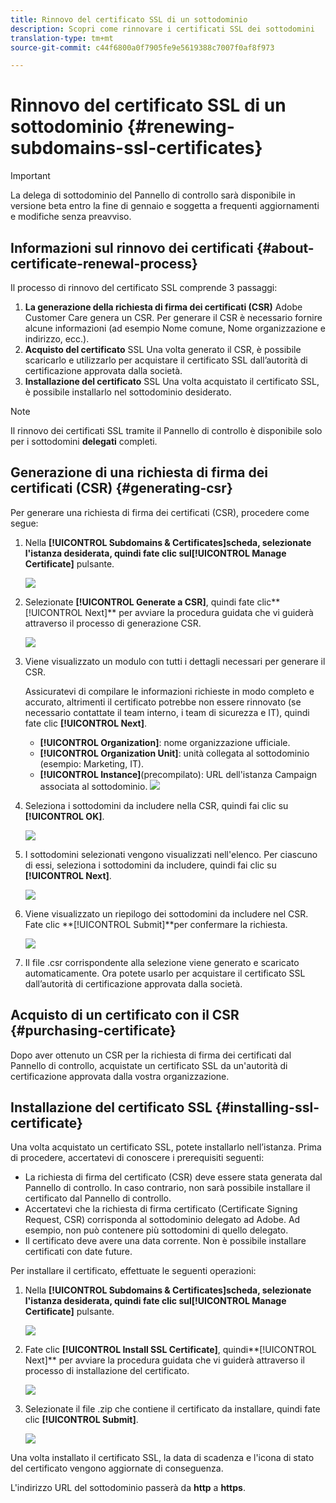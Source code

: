 ```yaml
---
title: Rinnovo del certificato SSL di un sottodominio
description: Scopri come rinnovare i certificati SSL dei sottodomini
translation-type: tm+mt
source-git-commit: c44f6800a0f7905fe9e5619388c7007f0af8f973

---
```



# Rinnovo del certificato SSL di un sottodominio {#renewing-subdomains-ssl-certificates}

>[!IMPORTANT]
>
>La delega di sottodominio del Pannello di controllo sarà disponibile in versione beta entro la fine di gennaio e soggetta a frequenti aggiornamenti e modifiche senza preavviso.

## Informazioni sul rinnovo dei certificati {#about-certificate-renewal-process}

Il processo di rinnovo del certificato SSL comprende 3 passaggi:

1. **La generazione della richiesta di firma dei certificati (CSR)** Adobe Customer Care genera un CSR. Per generare il CSR è necessario fornire alcune informazioni (ad esempio Nome comune, Nome organizzazione e indirizzo, ecc.).
1. **Acquisto del certificato** SSL Una volta generato il CSR, è possibile scaricarlo e utilizzarlo per acquistare il certificato SSL dall’autorità di certificazione approvata dalla società.
1. **Installazione del certificato** SSL Una volta acquistato il certificato SSL, è possibile installarlo nel sottodominio desiderato.

>[!NOTE]
>
>Il rinnovo dei certificati SSL tramite il Pannello di controllo è disponibile solo per i sottodomini **delegati** completi.

## Generazione di una richiesta di firma dei certificati (CSR) {#generating-csr}

Per generare una richiesta di firma dei certificati (CSR), procedere come segue:

1. Nella **[!UICONTROL Subdomains & Certificates]**scheda, selezionate l&#39;istanza desiderata, quindi fate clic sul**[!UICONTROL Manage Certificate]** pulsante.

   ![](assets/renewal1.png)

1. Selezionate **[!UICONTROL Generate a CSR]**, quindi fate clic**[!UICONTROL Next]** per avviare la procedura guidata che vi guiderà attraverso il processo di generazione CSR.

   ![](assets/renewal2.png)

1. Viene visualizzato un modulo con tutti i dettagli necessari per generare il CSR.

   Assicuratevi di compilare le informazioni richieste in modo completo e accurato, altrimenti il certificato potrebbe non essere rinnovato (se necessario contattate il team interno, i team di sicurezza e IT), quindi fate clic **[!UICONTROL Next]**.

   * **[!UICONTROL Organization]**: nome organizzazione ufficiale.
   * **[!UICONTROL Organization Unit]**: unità collegata al sottodominio (esempio: Marketing, IT).
   * **[!UICONTROL Instance]**(precompilato): URL dell&#39;istanza Campaign associata al sottodominio.
   ![](assets/renewal3.png)

1. Seleziona i sottodomini da includere nella CSR, quindi fai clic su **[!UICONTROL OK]**.

   ![](assets/renewal4.png)

1. I sottodomini selezionati vengono visualizzati nell&#39;elenco. Per ciascuno di essi, seleziona i sottodomini da includere, quindi fai clic su **[!UICONTROL Next]**.

   ![](assets/renewal5.png)

1. Viene visualizzato un riepilogo dei sottodomini da includere nel CSR. Fate clic **[!UICONTROL Submit]**per confermare la richiesta.

   ![](assets/renewal6.png)

1. Il file .csr corrispondente alla selezione viene generato e scaricato automaticamente. Ora potete usarlo per acquistare il certificato SSL dall’autorità di certificazione approvata dalla società.

## Acquisto di un certificato con il CSR {#purchasing-certificate}

Dopo aver ottenuto un CSR per la richiesta di firma dei certificati dal Pannello di controllo, acquistate un certificato SSL da un&#39;autorità di certificazione approvata dalla vostra organizzazione.

## Installazione del certificato SSL {#installing-ssl-certificate}

Una volta acquistato un certificato SSL, potete installarlo nell’istanza. Prima di procedere, accertatevi di conoscere i prerequisiti seguenti:

* La richiesta di firma del certificato (CSR) deve essere stata generata dal Pannello di controllo. In caso contrario, non sarà possibile installare il certificato dal Pannello di controllo.
* Accertatevi che la richiesta di firma certificato (Certificate Signing Request, CSR) corrisponda al sottodominio delegato ad Adobe. Ad esempio, non può contenere più sottodomini di quello delegato.
* Il certificato deve avere una data corrente. Non è possibile installare certificati con date future.

Per installare il certificato, effettuate le seguenti operazioni:

1. Nella **[!UICONTROL Subdomains & Certificates]**scheda, selezionate l&#39;istanza desiderata, quindi fate clic sul**[!UICONTROL Manage Certificate]** pulsante.

   ![](assets/renewal1.png)

1. Fate clic **[!UICONTROL Install SSL Certificate]**, quindi**[!UICONTROL Next]** per avviare la procedura guidata che vi guiderà attraverso il processo di installazione del certificato.

   ![](assets/install1.png)

1. Selezionate il file .zip che contiene il certificato da installare, quindi fate clic **[!UICONTROL Submit]**.

   ![](assets/install2.png)

Una volta installato il certificato SSL, la data di scadenza e l&#39;icona di stato del certificato vengono aggiornate di conseguenza.

L&#39;indirizzo URL del sottodominio passerà da **http** a **https**.
